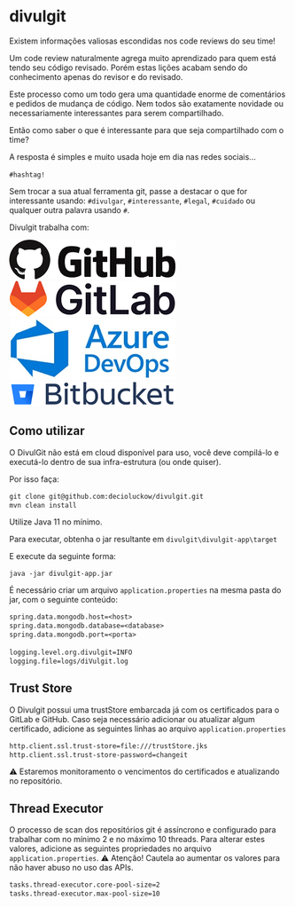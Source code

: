 # divulgit

Existem informações valiosas escondidas nos code reviews do seu time!

Um code review naturalmente agrega muito aprendizado para quem está tendo 
seu código revisado. Porém estas lições acabam sendo do conhecimento apenas do revisor e do revisado.

Este processo como um todo gera uma quantidade enorme de comentários e pedidos de
mudança de código. Nem todos são exatamente novidade ou necessariamente interessantes para serem compartilhado.

Então como saber o que é interessante para que seja compartilhado com o time?

A resposta é simples e muito usada hoje em dia nas redes sociais...

`#hashtag!`

Sem trocar a sua atual ferramenta git, passe a destacar o que for 
interessante usando: `#divulgar`, `#interessante`, `#legal`, `#cuidado` ou qualquer outra palavra
usando `#`.

Divulgit trabalha com:

![GitHub](divulgit-app/src/main/resources/static/images/github-logo.png)
![GitLab](divulgit-app/src/main/resources/static/images/gitlab-logo.png)
![Azure DevOps](divulgit-app/src/main/resources/static/images/azure-devops-logo.png)
![Bitbucket](divulgit-app/src/main/resources/static/images/bitbucket-logo.png)

## Como utilizar

O DivulGit não está em cloud disponível para uso, você deve compilá-lo e executá-lo 
dentro de sua infra-estrutura (ou onde quiser).

Por isso faça:

```
git clone git@github.com:decioluckow/divulgit.git
mvn clean install
```

Utilize Java 11 no mínimo.

Para executar, obtenha o jar resultante em `divulgit\divulgit-app\target`

E execute da seguinte forma:

```
java -jar divulgit-app.jar
```

É necessário criar um arquivo `application.properties` na mesma pasta do jar, com o seguinte conteúdo:

```
spring.data.mongodb.host=<host>
spring.data.mongodb.database=<database>
spring.data.mongodb.port=<porta>

logging.level.org.divulgit=INFO
logging.file=logs/diVulgit.log
```

## Trust Store

O Divulgit possui uma trustStore embarcada já com os certificados para o GitLab e GitHub.
Caso seja necessário adicionar ou atualizar algum certificado, adicione 
as seguintes linhas ao arquivo `application.properties`

```
http.client.ssl.trust-store=file:///trustStore.jks
http.client.ssl.trust-store-password=changeit
```

:warning: Estaremos monitoramento o vencimentos do certificados e atualizando no repositório.

## Thread Executor

O processo de scan dos repositórios git é assíncrono e configurado para trabalhar com 
no mínimo 2 e no máximo 10 threads. Para alterar estes valores, adicione as seguintes propriedades
no arquivo `application.properties`. :warning: Atenção! Cautela ao aumentar os valores para não haver abuso
no uso das APIs.

```
tasks.thread-executor.core-pool-size=2
tasks.thread-executor.max-pool-size=10
```

